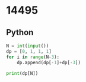 # 14495

## Python

```python
N = int(input())
dp = [0, 1, 1, 1]
for i in range(N-3):
    dp.append(dp[-1]+dp[-3])

print(dp[N])

```
